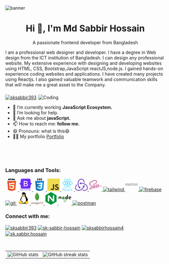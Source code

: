 

<img width="2000" height="600" alt="banner" src="https://github.com/user-attachments/assets/71246b10-4971-4a70-b9ff-01a3274c2bb6" />


###### <h1 align="center">Hi 👋, I'm Md Sabbir Hossain</h1>

<p align="center">A passionate frontend developer from Bangladesh</p>

I am a professional web designer and developer. I have a degree in Web design from the ICT institution of Bangladesh. I can design any professional website. My extensive experience with designing and developing websites using HTML, CSS, Bootstrap,JavaScript reactJS,node.js. I gained hands-on experience coding websites and applications. I have created many projects using Reactjs. I also gained valuable teamwork and communication skills that will make me a great asset to the Company.

###

<img align="right" alt="Coding" width="400" src="https://cdn.dribbble.com/users/1162077/screenshots/3848914/programmer.gif">

<div align="left"><p> <a href="https://twitter.com/sksabbir393" target="blank"><img src="https://img.shields.io/twitter/follow/sksabbir393?logo=twitter&style=for-the-badge" alt="sksabbir393" /></a> </p>

- 🌱 I’m currently working **JavaScript Ecosystem.**
- 🤔 I’m looking for help.
- 💬 Ask me about **javaScript.**
- 📫 How to reach me: **follow me.**
- 😄 Pronouns: what is this😄
- 👨‍💻 My portfolio <a href="https://boisterous-jelly-1900a6.netlify.app/">Portfolio</a></div>

<br>
<br>
<br>


<h3 align="left">Languages and Tools:</h3>
<p align="left"> <a href="https://www.w3.org/html/" target="_blank" rel="noreferrer"> <img src="https://raw.githubusercontent.com/devicons/devicon/master/icons/html5/html5-original-wordmark.svg" alt="html5" width="40" height="40"/> </a> <a href="https://getbootstrap.com" target="_blank" rel="noreferrer"> <img src="https://raw.githubusercontent.com/devicons/devicon/master/icons/bootstrap/bootstrap-plain-wordmark.svg" alt="bootstrap" width="40" height="40"/> </a> <a href="https://www.w3schools.com/css/" target="_blank" rel="noreferrer"> <img src="https://raw.githubusercontent.com/devicons/devicon/master/icons/css3/css3-original-wordmark.svg" alt="css3" width="40" height="40"/> <a href="https://developer.mozilla.org/en-US/docs/Web/JavaScript" target="_blank" rel="noreferrer"> <img src="https://raw.githubusercontent.com/devicons/devicon/master/icons/javascript/javascript-original.svg" alt="javascript" width="40" height="40"/> </a> <a href="https://reactjs.org/" target="_blank" rel="noreferrer"> <img src="https://raw.githubusercontent.com/devicons/devicon/master/icons/react/react-original-wordmark.svg" alt="react" width="40" height="40"/> </a> <a href="https://redux.js.org" target="_blank" rel="noreferrer"> <img src="https://raw.githubusercontent.com/devicons/devicon/master/icons/redux/redux-original.svg" alt="redux" width="40" height="40"/> </a> <a href="https://sass-lang.com" target="_blank" rel="noreferrer"> <img src="https://raw.githubusercontent.com/devicons/devicon/master/icons/sass/sass-original.svg" alt="sass" width="40" height="40"/> </a> <a href="https://tailwindcss.com/" target="_blank" rel="noreferrer"> <img src="https://www.vectorlogo.zone/logos/tailwindcss/tailwindcss-icon.svg" alt="tailwind" width="40" height="40"/> </a> </a> <a href="https://expressjs.com" target="_blank" rel="noreferrer"> <img src="https://raw.githubusercontent.com/devicons/devicon/master/icons/express/express-original-wordmark.svg" alt="express" width="40" height="40"/> </a> <a href="https://firebase.google.com/" target="_blank" rel="noreferrer"> <img src="https://www.vectorlogo.zone/logos/firebase/firebase-icon.svg" alt="firebase" width="40" height="40"/> </a> <a href="https://git-scm.com/" target="_blank" rel="noreferrer"> <img src="https://www.vectorlogo.zone/logos/git-scm/git-scm-icon.svg" alt="git" width="40" height="40"/> </a>  <a href="https://www.linux.org/" target="_blank" rel="noreferrer"> <img src="https://raw.githubusercontent.com/devicons/devicon/master/icons/linux/linux-original.svg" alt="linux" width="40" height="40"/> </a> <a href="https://www.mongodb.com/" target="_blank" rel="noreferrer"> <img src="https://raw.githubusercontent.com/devicons/devicon/master/icons/mongodb/mongodb-original-wordmark.svg" alt="mongodb" width="40" height="40"/> </a> <a href="https://www.nginx.com" target="_blank" rel="noreferrer"> <img src="https://raw.githubusercontent.com/devicons/devicon/master/icons/nginx/nginx-original.svg" alt="nginx" width="40" height="40"/> </a> <a href="https://nodejs.org" target="_blank" rel="noreferrer"> <img src="https://raw.githubusercontent.com/devicons/devicon/master/icons/nodejs/nodejs-original-wordmark.svg" alt="nodejs" width="40" height="40"/> </a> <a href="https://postman.com" target="_blank" rel="noreferrer"> <img src="https://www.vectorlogo.zone/logos/getpostman/getpostman-icon.svg" alt="postman" width="40" height="40"/> </a>  </p>

### Connect with me:

<p align="left">
<a href="https://twitter.com/sksabbir393" target="blank"><img align="center" src="https://raw.githubusercontent.com/rahuldkjain/github-profile-readme-generator/master/src/images/icons/Social/twitter.svg" alt="sksabbir393" height="30" width="40" /></a>
<a href="https://linkedin.com/in/sk-sabbir-hossain" target="blank"><img align="center" src="https://raw.githubusercontent.com/rahuldkjain/github-profile-readme-generator/master/src/images/icons/Social/linked-in-alt.svg" alt="sk-sabbir-hossain" height="30" width="40" /></a>
<a href="https://fb.com/sksabbirhossain4" target="blank"><img align="center" src="https://raw.githubusercontent.com/rahuldkjain/github-profile-readme-generator/master/src/images/icons/Social/facebook.svg" alt="sksabbirhossain4" height="30" width="40" /></a>
<a href="https://instagram.com/sk.sabbir.hossain" target="blank"><img align="center" src="https://raw.githubusercontent.com/rahuldkjain/github-profile-readme-generator/master/src/images/icons/Social/instagram.svg" alt="sk.sabbir.hossain" height="30" width="40" /></a>
</p>
<br>

<div align="center">

<table>
  <tr>
    <td>
      <img src="https://github-readme-stats.vercel.app/api?username=sksabbirhossain&show_icons=true" alt="GitHub stats">
    </td>
    <td>
      <img src="https://streak-stats.demolab.com/?user=sksabbirhossain" alt="GitHub streak stats">
    </td>
  </tr>
</table>
